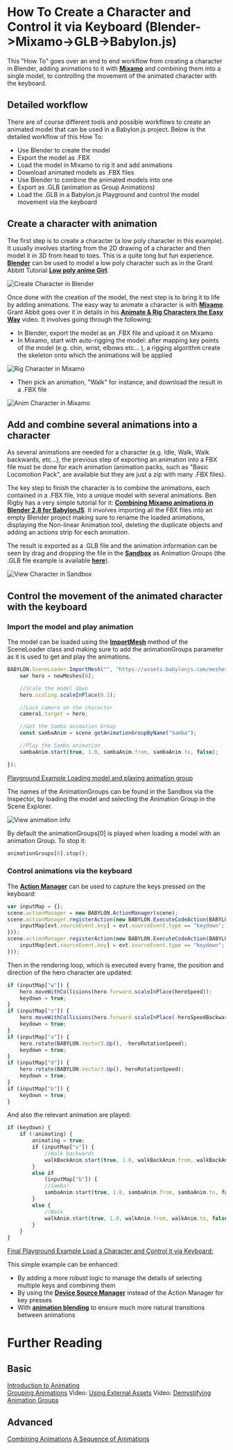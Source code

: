 # How To Create a Character and Control it via Keyboard (Blender->Mixamo->GLB->Babylon.js)

This "How To" goes over an end to end workflow from creating a character in Blender, adding animations to it with [**Mixamo**](http://www.mixamo.com) and combining them into a single model, to controlling the movement of the animated character with the keyboard.

## Detailed workflow

There are of course different tools and possible workflows to create an animated model that can be used in a Babylon.js project. Below is the detailed workflow of this How To:
- Use Blender to create the model
- Export the model as .FBX
- Load the model in Mixamo to rig it and add animations
- Download animated models as .FBX files
- Use Blender to combine the animated models into one
- Export as .GLB (animation as Group Animations)
- Load the .GLB in a Babylon.js Playground and control the model movement via the keyboard


## Create a character with animation

The first step is to create a character (a low poly character in this example). It usually involves starting from the 2D drawing of a character and then model it in 3D from head to toes. This is a quite long but fun experience. [**Blender**](https://www.blender.org) can be used to model a low poly character such as in the Grant Abbitt Tutorial [**Low poly anime Girl**](https://www.youtube.com/playlist?list=PLn3ukorJv4vuOi2Ar-Xt46VFbDFP3c_RE).

![Create Character in Blender](/img/how_to/animatedCharact/createCharact.jpg)

Once done with the creation of the model, the next step is to bring it to life by adding animations. The easy way to animate a character is with [**Mixamo**](https://www.mixamo.com). Grant Abbit goes over it in details in his [**Animate & Rig Characters the Easy Way**](https://youtu.be/k-ZeLNV4zPw) video. It involves going through the following:

- In Blender, export the model as an .FBX file and upload it on Mixamo
- In Mixamo, start with auto-rigging the model: after mapping key points of the model (e.g. chin, wrist, elbows etc… ), a rigging algorithm create the skeleton onto which the animations will be applied

![Rig Character in Mixamo](/img/how_to/animatedCharact/rigCharact.jpg)

- Then pick an animation, "Walk" for instance,  and download the result in a .FBX file

![Anim Character in Mixamo](/img/how_to/animatedCharact/animCharact.jpg)


## Add and combine several animations into a character

As several animations are needed for a character (e.g. Idle, Walk, Walk backwards, etc…), the previous step of exporting an animation into a FBX file must be done for each animation (animation packs, such as "Basic Locomotion Pack", are available but they are just a zip with many .FBX files). 

The key step to finish the character is to combine the animations, each contained in a .FBX file, into a unique model with several animations. Ben Rigby has a very simple tutorial for it: [**Combining Mixamo animations in Blender 2.8 for BabylonJS**](https://youtu.be/9EWJhqPafpk). It involves importing all the FBX files into an empty Blender project making sure to rename the loaded animations,  displaying the Non-linear Animation tool, deleting the duplicate objects and adding an actions strip for each animation.  

The result is exported as a .GLB file and the animation information can be seen by drag and dropping the file in the [**Sandbox**](https://sandbox.babylonjs.com/) as Animation Groups (the .GLB file example is available [**here**](https://assets.babylonjs.com/meshes/HVGirl.glb)).

![View Character in Sandbox](/img/how_to/animatedCharact/viewCharact.jpg)

## Control the movement of the animated character with the keyboard

### Import the model and play animation

The model can be loaded using the [**ImportMesh**](https://doc.babylonjs.com/api/classes/babylon.sceneloader#importmesh) method of the SceneLoader class and making sure to add the animationGroups parameter as it is used to get and play the animations.

```javascript
BABYLON.SceneLoader.ImportMesh("", "https://assets.babylonjs.com/meshes/", "HVGirl.glb", scene, function (newMeshes, particleSystems, skeletons, animationGroups) {
    var hero = newMeshes[0];

    //Scale the model down        
    hero.scaling.scaleInPlace(0.1);

    //Lock camera on the character 
    camera1.target = hero;

    //Get the Samba animation Group
    const sambaAnim = scene.getAnimationGroupByName("Samba");

    //Play the Samba animation  
    sambaAnim.start(true, 1.0, sambaAnim.from, sambaAnim.to, false);

});
```
[Playground Example Loading model and playing animation group](https://www.babylonjs-playground.com/#Z6SWJU#5)


The names of the AnimationGroups can be found in the Sandbox via the Inspector, by loading the model and selecting the Animation Group in the Scene Explorer.

![View animation info](/img/how_to/animatedCharact/viewAnim.jpg)

By default the animationGroups[0] is played when loading a model with an animation Group. To stop it: 

```javascript
animationGroups[0].stop();
```

### Control animations via the keyboard

The [**Action Manager**](https://doc.babylonjs.com/how_to/how_to_use_actions) can be used to capture the keys pressed on the keyboard:

```javascript
var inputMap = {};
scene.actionManager = new BABYLON.ActionManager(scene);
scene.actionManager.registerAction(new BABYLON.ExecuteCodeAction(BABYLON.ActionManager.OnKeyDownTrigger, function (evt) {
    inputMap[evt.sourceEvent.key] = evt.sourceEvent.type == "keydown";
}));
scene.actionManager.registerAction(new BABYLON.ExecuteCodeAction(BABYLON.ActionManager.OnKeyUpTrigger, function (evt) {
    inputMap[evt.sourceEvent.key] = evt.sourceEvent.type == "keydown";
}));
```

Then in the rendering loop, which is executed every frame, the position and direction of the hero character are updated:

```javascript
if (inputMap["w"]) {
    hero.moveWithCollisions(hero.forward.scaleInPlace(heroSpeed));
    keydown = true;
}
if (inputMap["s"]) {
    hero.moveWithCollisions(hero.forward.scaleInPlace(-heroSpeedBackwards));
    keydown = true;
}
if (inputMap["a"]) {
    hero.rotate(BABYLON.Vector3.Up(), -heroRotationSpeed);
    keydown = true;
}
if (inputMap["d"]) {
    hero.rotate(BABYLON.Vector3.Up(), heroRotationSpeed);
    keydown = true;
}
if (inputMap["b"]) {
    keydown = true;
}
```

And also the relevant animation are played:

```javascript
if (keydown) {
    if (!animating) {
        animating = true;
        if (inputMap["s"]) {
            //Walk backwards
            walkBackAnim.start(true, 1.0, walkBackAnim.from, walkBackAnim.to, false);
        }
        else if
            (inputMap["b"]) {
            //Samba!
            sambaAnim.start(true, 1.0, sambaAnim.from, sambaAnim.to, false);
        }
        else {
            //Walk
            walkAnim.start(true, 1.0, walkAnim.from, walkAnim.to, false);
        }
    }
}
```

[Final Playground Example Load a Character and Control it via Keyboard: ](https://www.babylonjs-playground.com/#AHQEIB#17)

This simple example can be enhanced:
- By adding a more robust logic to manage the details of selecting multiple keys and combining them
- By using the [**Device Source Manager**](https://doc.babylonjs.com/how_to/how_to_use_devicesourcemanager) instead of the Action Manager for key presses
- With [**animation blending**](https://doc.babylonjs.com/babylon101/animations#animation-blending) to ensure much more natural transitions between animations



# Further Reading

## Basic

[Introduction to Animating](/babylon101/animations)  
[Grouping Animations](/How_To/Group)
Video: [Using External Assets](https://youtu.be/3D6BtdMnnQI)
Video: [Demystifying Animation Groups](https://youtu.be/BSqxoQ-at24)

## Advanced

[Combining Animations](/How_to/combine)
[A Sequence of Animations](/How_To/sequence)
